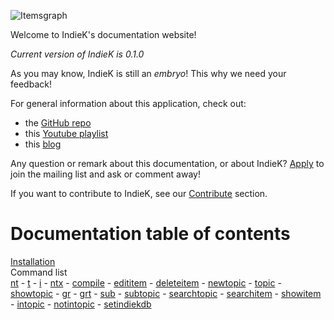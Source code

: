 ![Itemsgraph](/images/my_first_topic.png)

Welcome to IndieK's documentation website!

_Current version of IndieK is 0.1.0_

As you may know, IndieK is still an _embryo_! This why we need your feedback! 

For general information about this application, check out:
- the [GitHub repo](https://github.com/aernesto/IndieK)
- this [Youtube playlist](https://www.youtube.com/watch?v=XSA4KEFhVLk&list=PLJhmxsk-_V30bt1XSgXav3dLp0qyEegnD)
- this [blog](https://adrianblogtech.wordpress.com/)

Any question or remark about this documentation, or about IndieK? [Apply](https://groups.google.com/forum/#!forum/indiek) to join the mailing list and ask or comment away!

If you want to contribute to IndieK, see our [Contribute](https://github.com/aernesto/IndieK/blob/master/README.md#contribute) section.

# Documentation table of contents

[Installation](/installation.md)  
Command list  
    [nt](/nt.md)
    - [t](/t.md)
    - [i](/i.md)
    - [ntx](/ntx.md)
    - [compile](/compile.md)
    - [edititem](/edititem.md)
    - [deleteitem](/deleteitem.md)
    - [newtopic](/newtopic.md)
    - [topic](/topic.md)
    - [showtopic](/showtopic.md)
    - [gr](/gr.md)
    - [grt](/grt.md)
    - [sub](/sub.md)
    - [subtopic](/subtopic.md)
    - [searchtopic](/searchtopic.md)
    - [searchitem](/searchitem.md)
    - [showitem](/showitem.md)
    - [intopic](/intopic.md)
    - [notintopic](/notintopic.md)
    - [setindiekdb](/setindiekdb.md)
